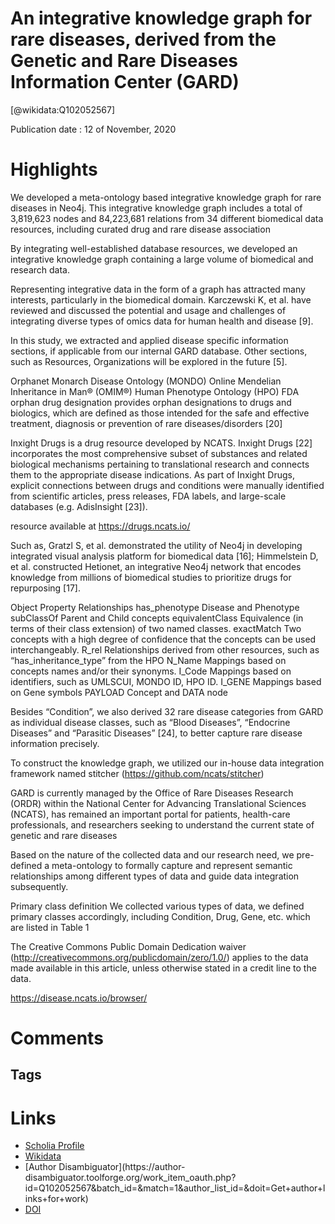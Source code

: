 
An integrative knowledge graph for rare diseases, derived from the Genetic and Rare Diseases Information Center (GARD)
======================================================================================================================
  
  [@wikidata:Q102052567]  
  
Publication date : 12 of November, 2020  

# Highlights
We developed a meta-ontology based integrative knowledge graph for rare diseases in Neo4j. This integrative knowledge graph includes a total of 3,819,623 nodes and 84,223,681 relations from 34 different biomedical data resources, including curated drug and rare disease association

By integrating well-established database resources, we developed an integrative knowledge graph containing a large volume of biomedical and research data.

Representing integrative data in the form of a graph has attracted many interests, particularly in the biomedical domain. Karczewski K, et al. have reviewed and discussed the potential and usage and challenges of integrating diverse types of omics data for human health and disease [9].

<!-- resources below -->
 In this study, we extracted and applied disease specific information sections, if applicable from our internal GARD database. Other sections, such as Resources, Organizations will be explored in the future [5].

Orphanet
Monarch Disease Ontology (MONDO)
Online Mendelian Inheritance in Man® (OMIM®)
Human Phenotype Ontology (HPO) 
FDA orphan drug designation provides orphan designations to drugs and biologics, which are defined as those intended for the safe and effective treatment, diagnosis or prevention of rare diseases/disorders [20]
<!-- An orphan drug is a pharmaceutical agent developed to treat medical conditions which, because they are so rare, would not be profitable to produce without government assistance. The conditions are referred to as orphan diseases. -->
Inxight Drugs is a drug resource developed by NCATS. Inxight Drugs [22] incorporates the most comprehensive subset of substances and related biological mechanisms pertaining to translational research and connects them to the appropriate disease indications.
As part of Inxight Drugs, explicit connections between drugs and conditions were manually identified from scientific articles, press releases, FDA labels, and large-scale databases (e.g. AdisInsight [23]).
<!-- https://drugs.ncats.io/ -->
resource available at https://drugs.ncats.io/ 


Such as, Gratzl S, et al. demonstrated the utility of Neo4j in developing integrated visual analysis platform for biomedical data [16]; Himmelstein D, et al. constructed Hetionet, an integrative Neo4j network that encodes knowledge from millions of biomedical studies to prioritize drugs for repurposing [17].


Object Property	Relationships
has_phenotype	Disease and Phenotype
subClassOf	Parent and Child concepts
equivalentClass	Equivalence (in terms of their class extension) of two named classes.
exactMatch	Two concepts with a high degree of confidence that the concepts can be used interchangeably.
R_rel	Relationships derived from other resources, such as “has_inheritance_type” from the HPO
N_Name	Mappings based on concepts names and/or their synonyms.
I_Code	Mappings based on identifiers, such as UMLSCUI, MONDO ID, HPO ID.
I_GENE	Mappings based on Gene symbols
PAYLOAD	Concept and DATA node


Besides “Condition”, we also derived 32 rare disease categories from GARD as individual disease classes, such as “Blood Diseases”, “Endocrine Diseases” and “Parasitic Diseases” [24], to better capture rare disease information precisely. 

To construct the knowledge graph, we utilized our in-house data integration framework named stitcher (https://github.com/ncats/stitcher)



GARD is currently managed by the Office of Rare Diseases Research (ORDR) within the National Center for Advancing Translational Sciences (NCATS), has remained an important portal for patients, health-care professionals, and researchers seeking to understand the current state of genetic and rare diseases

Based on the nature of the collected data and our research need, we pre-defined a meta-ontology to formally capture and represent semantic relationships among different types of data and guide data integration subsequently.

Primary class definition
We collected various types of data, we defined primary classes accordingly, including Condition, Drug, Gene, etc. which are listed in Table 1

 The Creative Commons Public Domain Dedication waiver (http://creativecommons.org/publicdomain/zero/1.0/) applies to the data made available in this article, unless otherwise stated in a credit line to the data.
 <!-- YES! super nice -->


 https://disease.ncats.io/browser/
<!-- Database access not available. Please use  :server connect to establish connection. There's a graph waiting for you. -->
<!-- No useranme or password needed, good for exploration -->


# Comments

## Tags

# Links
  
 * [Scholia Profile](https://scholia.toolforge.org/work/Q102052567)  
 * [Wikidata](https://www.wikidata.org/wiki/Q102052567)  
 * [Author Disambiguator](https://author-
disambiguator.toolforge.org/work_item_oauth.php?id=Q102052567&batch_id=&match=1&author_list_id=&doit=Get+author+links+for+work)  
 * [DOI](https://doi.org/10.1186/S13326-020-00232-Y)  
